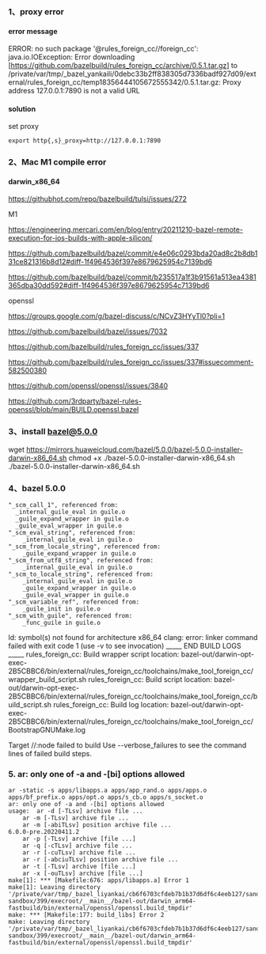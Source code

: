 
### 1、proxy error
#### error message
ERROR: no such package '@rules_foreign_cc//foreign_cc': java.io.IOException: Error downloading [https://github.com/bazelbuild/rules_foreign_cc/archive/0.5.1.tar.gz] to /private/var/tmp/_bazel_yankaili/0debc33b2ff838305d7336badf927d09/external/rules_foreign_cc/temp18356444105672555342/0.5.1.tar.gz: Proxy address 127.0.0.1:7890 is not a valid URL

#### solution
set proxy

    export http{,s}_proxy=http://127.0.0.1:7890

### 2、Mac M1 compile error
#### darwin_x86_64

  https://githubhot.com/repo/bazelbuild/tulsi/issues/272

  M1

  https://engineering.mercari.com/en/blog/entry/20211210-bazel-remote-execution-for-ios-builds-with-apple-silicon/

  https://github.com/bazelbuild/bazel/commit/e4e06c0293bda20ad8c2b8db131ce821316b8d12#diff-1f4964536f397e8679625954c7139bd6

  https://github.com/bazelbuild/bazel/commit/b235517a1f3b91561a513ea4381365dba30dd592#diff-1f4964536f397e8679625954c7139bd6

  openssl

  https://groups.google.com/g/bazel-discuss/c/NCvZ3HYyTl0?pli=1

  https://github.com/bazelbuild/bazel/issues/7032

  https://github.com/bazelbuild/rules_foreign_cc/issues/337

  https://github.com/bazelbuild/rules_foreign_cc/issues/337#issuecomment-582500380

  https://github.com/openssl/openssl/issues/3840

  https://github.com/3rdparty/bazel-rules-openssl/blob/main/BUILD.openssl.bazel

### 3、install bazel@5.0.0

  wget https://mirrors.huaweicloud.com/bazel/5.0.0/bazel-5.0.0-installer-darwin-x86_64.sh
  chmod +x ./bazel-5.0.0-installer-darwin-x86_64.sh
  ./bazel-5.0.0-installer-darwin-x86_64.sh


### 4、bazel 5.0.0

    "_scm_call_1", referenced from:
      _internal_guile_eval in guile.o
      _guile_expand_wrapper in guile.o
      _guile_eval_wrapper in guile.o
    "_scm_eval_string", referenced from:
        _internal_guile_eval in guile.o
    "_scm_from_locale_string", referenced from:
        _guile_expand_wrapper in guile.o
    "_scm_from_utf8_string", referenced from:
        _internal_guile_eval in guile.o
    "_scm_to_locale_string", referenced from:
        _internal_guile_eval in guile.o
        _guile_expand_wrapper in guile.o
        _guile_eval_wrapper in guile.o
    "_scm_variable_ref", referenced from:
        _guile_init in guile.o
    "_scm_with_guile", referenced from:
        _func_guile in guile.o
  ld: symbol(s) not found for architecture x86_64
  clang: error: linker command failed with exit code 1 (use -v to see invocation)
  _____ END BUILD LOGS _____
  rules_foreign_cc: Build wrapper script location: bazel-out/darwin-opt-exec-2B5CBBC6/bin/external/rules_foreign_cc/toolchains/make_tool_foreign_cc/wrapper_build_script.sh
  rules_foreign_cc: Build script location: bazel-out/darwin-opt-exec-2B5CBBC6/bin/external/rules_foreign_cc/toolchains/make_tool_foreign_cc/build_script.sh
  rules_foreign_cc: Build log location: bazel-out/darwin-opt-exec-2B5CBBC6/bin/external/rules_foreign_cc/toolchains/make_tool_foreign_cc/BootstrapGNUMake.log

  Target //:node failed to build
  Use --verbose_failures to see the command lines of failed build steps.

### 5. ar: only one of -a and -[bi] options allowed

    ar -static -s apps/libapps.a apps/app_rand.o apps/apps.o apps/bf_prefix.o apps/opt.o apps/s_cb.o apps/s_socket.o
    ar: only one of -a and -[bi] options allowed
    usage:  ar -d [-TLsv] archive file ...
        ar -m [-TLsv] archive file ...
        ar -m [-abiTLsv] position archive file ...
    6.0.0-pre.20220411.2
        ar -p [-TLsv] archive [file ...]
        ar -q [-cTLsv] archive file ...
        ar -r [-cuTLsv] archive file ...
        ar -r [-abciuTLsv] position archive file ...
        ar -t [-TLsv] archive [file ...]
        ar -x [-ouTLsv] archive [file ...]
    make[1]: *** [Makefile:676: apps/libapps.a] Error 1
    make[1]: Leaving directory '/private/var/tmp/_bazel_liyankai/cb6f6703cfdeb7b1b37d6df6c4eeb127/sandbox/darwin-sandbox/399/execroot/__main__/bazel-out/darwin_arm64-fastbuild/bin/external/openssl/openssl.build_tmpdir'
    make: *** [Makefile:177: build_libs] Error 2
    make: Leaving directory '/private/var/tmp/_bazel_liyankai/cb6f6703cfdeb7b1b37d6df6c4eeb127/sandbox/darwin-sandbox/399/execroot/__main__/bazel-out/darwin_arm64-fastbuild/bin/external/openssl/openssl.build_tmpdir'


